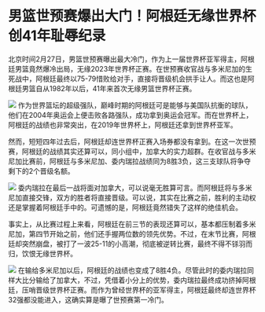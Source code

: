 # 男篮世预赛爆出大门！阿根廷无缘世界杯 创41年耻辱纪录

北京时间2月27日，男篮世预赛曝出最大冷门，作为上一届世界杯亚军得主，阿根廷男篮竟然爆冷出局，无缘2023年世界杯正赛。在世预赛收官战与多米尼加的生死战中，阿根廷最终以75-79惜败给对手，直接将晋级机会拱手让人。而这也是阿根廷男篮自从1982年以后，41年来首次无缘男篮世界杯正赛。

![](https://inews.gtimg.com/news_bt/OcrDEIdep7G_EmgDrZOrcfL7T-vWFkslXBXmoQIT_mdfkAA/1000)
作为世界篮坛的超级强队，巅峰时期的阿根廷可是能够与美国队抗衡的球队，他们在2004年奥运会上便击败各路强队，成功拿到奥运会冠军。而在世界杯上，阿根廷的战绩也非常突出，在2019年世界杯上，阿根廷还拿到世界杯亚军。

然而，短短四年过去后，阿根廷却连世界杯正赛入场券都没有拿到。在这一次世预赛，阿根廷的战绩其实还算可以，同小组中，加拿大的实力超群。在收官战与多米尼加比赛前，阿根廷与多米尼加、委内瑞拉战绩同为8胜3负，这三支球队将争夺剩下的2个晋级名额。

![](https://inews.gtimg.com/news_bt/OLkWCe7AWW_kQNecGGvGfJu1DUAx3rCL-K0OYKd_fl2ZoAA/1000)
委内瑞拉在最后一战将面对加拿大，可以说毫无胜算可言。而阿根廷将与多米尼加直接交锋，双方的胜者将直接晋级。可以说，其实在比赛之前，胜利的主动权还是掌握着阿根廷手中的。可遗憾的是，阿根廷竟然错失了这样的绝佳机会。

事实上，从比赛过程上来看，阿根廷在前三节的表现还算可以，基本都压制着多米尼加，第四节开始之前，他们还手握两位数的领先优势。不过，在末节比赛，阿根廷却突然崩盘，被打了一波25-11的小高潮，彻底被逆转比赛，最终不得不铩羽而归，饮恨无缘世界杯。

![](https://inews.gtimg.com/news_bt/Oi9tD_lRcBw7t3nHt8AG2iTLkI4TroMfglc5idrsZ6AOIAA/1000)
在输给多米尼加以后，阿根廷的战绩也变成了8胜4负。尽管此时的委内瑞拉同样大比分输给了加拿大，不过，凭借着小分上的优势，委内瑞拉最终成功挤掉阿根廷，压哨晋级世界杯正赛。而作为曾经世界杯的亚军得主，阿根廷最终却连世界杯32强都没能进入，这确实算是曝了世预赛第一冷门。

